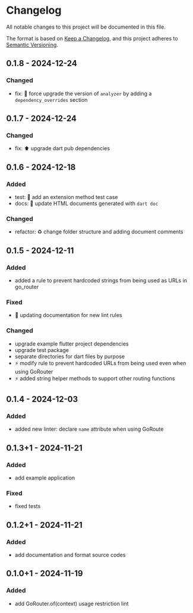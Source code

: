 # Changelog

All notable changes to this project will be documented in this file.

The format is based on [Keep a Changelog](https://keepachangelog.com/en/1.1.0/),
and this project adheres to [Semantic Versioning](https://semver.org/spec/v2.0.0.html).

## 0.1.8 - 2024-12-24

### Changed

- fix: 📌 force upgrade the version of `analyzer` by adding a `dependency_overrides` section

## 0.1.7 - 2024-12-24

### Changed

- fix: ⬆️ upgrade dart pub dependencies

## 0.1.6 - 2024-12-18

### Added

- test: 🧪 add an extension method test case
- docs: 📝 update HTML documents generated with `dart doc`

### Changed

- refactor: ♻️ change folder structure and adding document comments

## 0.1.5 - 2024-12-11

### Added

- added a rule to prevent hardcoded strings from being used as URLs in go_router

### Fixed

- 📝 updating documentation for new lint rules

### Changed

- upgrade example flutter project dependencies
- upgrade test package
- separate directories for dart files by purpose
- ⚡️ modify rule to prevent hardcoded URLs from being used even when using GoRouter
- ⚡️ added string helper methods to support other routing functions

## 0.1.4 - 2024-12-03

### Added

- added new linter: declare `name` attribute when using GoRoute

## 0.1.3+1 - 2024-11-21

### Added

- add example application

### Fixed

- fixed tests

## 0.1.2+1 - 2024-11-21

### Added

- add documentation and format source codes

## 0.1.0+1 - 2024-11-19

### Added

- add GoRouter.of(context) usage restriction lint
